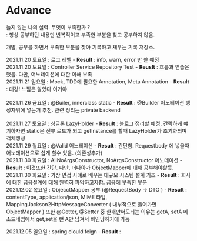 # Advance 
 
늘지 않는 나의 실력. 무엇이 부족한가 ? <br>
: 항상 공부하던 내용만 반복적이고 부족한 부분을 찾고 공부하지 않음.

개발, 공부를 하면서 부족한 부분을 찾아 기록하고 채우는 기록 저장소.

2021.11.20 토요일 : 로그 레벨 - **Result** : info, warn, error 만 쓸 예정 <br>
2021.11.20 토요일 : Controller Service Repository Test - **Reuslt** : 흐름과 연습은 했음. 다만, 어노테이션에 대한 이해 부족 <br>
2021.11.21 일요일 : Mock, TDD에 필요한 Annotation, Meta Annotation - **Result** : 대강! 느낌은 알았다 이거야 <br>  
2021.11.26 금요일 : @Builer, innerclass static - **Result** :  @Builder 어노테이션 생성자위에 넣는거 추천. 관련 정리는 private backend<br>  
2021.11.27 토요일 : 싱글톤 LazyHolder - **Result** : 블로그 정리할 예정, 간략하게 얘기하자면 static은 전부 로드가 되고 getInstance를 할때 LazyHolder가 초기화되며 객체생성 <br>
2021.11.29 월요일 : @Valid 어노테이션 - **Result** :  간단함. Requestbody 에 넣을때 어노테이션으로 쉽게 할수 있음. (의존성추가)<br>
2021.11.30 화요일 : AllNoArgsConstructor, NoArgsConstructor 어노테이션 - **Result** :  이것또한 간단. 다만, 더나아가 ObjectMapper에 대해 공부해야할듯.<br>
2021.11.30 화요일 : 가상 면접 사례로 배우는 대규모 시스템 설계 기초 - **Result** : 회사에 대한 금융설계에 대해 완벽히 파악하고자함. 금융에 부족한 부분  <br>
2021.12.02 목요일 : ObjecctMapper 공부 (@RequestBody -> DTO ) - **Result** : contentType, application/json, MIME 타입, MappingJackson2HttpMessageConverter ( 내부적으로 들어가면 ObjectMapper ) 또한 @Getter, @Setter 중 한개만써도되는 이유는 getA, setA 메소드네임에서 get,set을 뺀 A만 남겨서 바인딩하기에 가능 <br>  

2021.12.05 일요일 : spring clould feign - **Result** :
